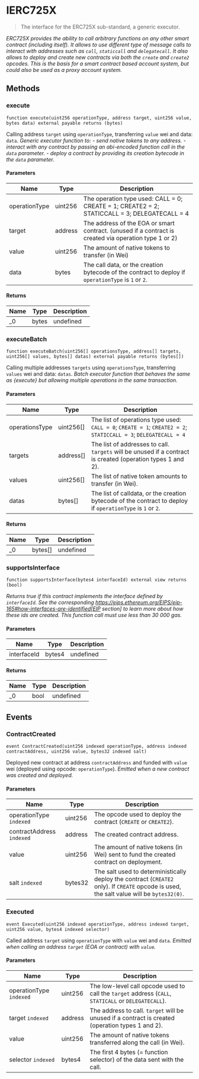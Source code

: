 # IERC725X

> The interface for the ERC725X sub-standard, a generic executor.

_ERC725X provides the ability to call arbitrary functions on any other smart contract (including itself). It allows to use different type of message calls to interact with addresses such as `call`, `staticcall` and `delegatecall`. It also allows to deploy and create new contracts via both the `create` and `create2` opcodes. This is the basis for a smart contract based account system, but could also be used as a proxy account system._

## Methods

### execute

```solidity
function execute(uint256 operationType, address target, uint256 value, bytes data) external payable returns (bytes)
```

Calling address `target` using `operationType`, transferring `value` wei and data: `data`.
_Generic executor function to: - send native tokens to any address. - interact with any contract by passing an abi-encoded function call in the `data` parameter. - deploy a contract by providing its creation bytecode in the `data` parameter._

#### Parameters

| Name          | Type    | Description                                                                                           |
| ------------- | ------- | ----------------------------------------------------------------------------------------------------- |
| operationType | uint256 | The operation type used: CALL = 0; CREATE = 1; CREATE2 = 2; STATICCALL = 3; DELEGATECALL = 4          |
| target        | address | The address of the EOA or smart contract. (unused if a contract is created via operation type 1 or 2) |
| value         | uint256 | The amount of native tokens to transfer (in Wei)                                                      |
| data          | bytes   | The call data, or the creation bytecode of the contract to deploy if `operationType` is `1` or `2`.   |

#### Returns

| Name | Type  | Description |
| ---- | ----- | ----------- |
| \_0  | bytes | undefined   |

### executeBatch

```solidity
function executeBatch(uint256[] operationsType, address[] targets, uint256[] values, bytes[] datas) external payable returns (bytes[])
```

Calling multiple addresses `targets` using `operationsType`, transferring `values` wei and data: `datas`.
_Batch executor function that behaves the same as {execute} but allowing multiple operations in the same transaction._

#### Parameters

| Name           | Type      | Description                                                                                                     |
| -------------- | --------- | --------------------------------------------------------------------------------------------------------------- |
| operationsType | uint256[] | The list of operations type used: `CALL = 0`; `CREATE = 1`; `CREATE2 = 2`; `STATICCALL = 3`; `DELEGATECALL = 4` |
| targets        | address[] | The list of addresses to call. `targets` will be unused if a contract is created (operation types 1 and 2).     |
| values         | uint256[] | The list of native token amounts to transfer (in Wei).                                                          |
| datas          | bytes[]   | The list of calldata, or the creation bytecode of the contract to deploy if `operationType` is `1` or `2`.      |

#### Returns

| Name | Type    | Description |
| ---- | ------- | ----------- |
| \_0  | bytes[] | undefined   |

### supportsInterface

```solidity
function supportsInterface(bytes4 interfaceId) external view returns (bool)
```

_Returns true if this contract implements the interface defined by `interfaceId`. See the corresponding https://eips.ethereum.org/EIPS/eip-165#how-interfaces-are-identified[EIP section] to learn more about how these ids are created. This function call must use less than 30 000 gas._

#### Parameters

| Name        | Type   | Description |
| ----------- | ------ | ----------- |
| interfaceId | bytes4 | undefined   |

#### Returns

| Name | Type | Description |
| ---- | ---- | ----------- |
| \_0  | bool | undefined   |

## Events

### ContractCreated

```solidity
event ContractCreated(uint256 indexed operationType, address indexed contractAddress, uint256 value, bytes32 indexed salt)
```

Deployed new contract at address `contractAddress` and funded with `value` wei (deployed using opcode: `operationType`).
_Emitted when a new contract was created and deployed._

#### Parameters

| Name                      | Type    | Description                                                                                                                               |
| ------------------------- | ------- | ----------------------------------------------------------------------------------------------------------------------------------------- |
| operationType `indexed`   | uint256 | The opcode used to deploy the contract (`CREATE` or `CREATE2`).                                                                           |
| contractAddress `indexed` | address | The created contract address.                                                                                                             |
| value                     | uint256 | The amount of native tokens (in Wei) sent to fund the created contract on deployment.                                                     |
| salt `indexed`            | bytes32 | The salt used to deterministically deploy the contract (`CREATE2` only). If `CREATE` opcode is used, the salt value will be `bytes32(0)`. |

### Executed

```solidity
event Executed(uint256 indexed operationType, address indexed target, uint256 value, bytes4 indexed selector)
```

Called address `target` using `operationType` with `value` wei and `data`.
_Emitted when calling an address `target` (EOA or contract) with `value`._

#### Parameters

| Name                    | Type    | Description                                                                                          |
| ----------------------- | ------- | ---------------------------------------------------------------------------------------------------- |
| operationType `indexed` | uint256 | The low-level call opcode used to call the `target` address (`CALL`, `STATICALL` or `DELEGATECALL`). |
| target `indexed`        | address | The address to call. `target` will be unused if a contract is created (operation types 1 and 2).     |
| value                   | uint256 | The amount of native tokens transferred along the call (in Wei).                                     |
| selector `indexed`      | bytes4  | The first 4 bytes (= function selector) of the data sent with the call.                              |

